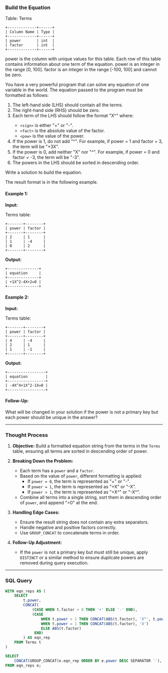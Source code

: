 ### Build the Equation

Table: Terms
```
+-------------+------+
| Column Name | Type |
+-------------+------+
| power       | int  |
| factor      | int  |
+-------------+------+
```
power is the column with unique values for this table.
Each row of this table contains information about one term of the equation.
power is an integer in the range [0, 100].
factor is an integer in the range [-100, 100] and cannot be zero.

You have a very powerful program that can solve any equation of one variable in the world. The equation passed to the program must be formatted as follows:

1. The left-hand side (LHS) should contain all the terms.
2. The right-hand side (RHS) should be zero.
3. Each term of the LHS should follow the format "<sign><fact>X^<pow>" where:
    - `<sign>` is either "+" or "-".
    - `<fact>` is the absolute value of the factor.
    - `<pow>` is the value of the power.
4. If the power is 1, do not add "^<pow>". For example, if power = 1 and factor = 3, the term will be "+3X".
5. If the power is 0, add neither "X" nor "^<pow>". For example, if power = 0 and factor = -3, the term will be "-3".
6. The powers in the LHS should be sorted in descending order.

Write a solution to build the equation.

The result format is in the following example.

#### Example 1:

**Input:** 

Terms table:
```
+-------+--------+
| power | factor |
+-------+--------+
| 2     | 1      |
| 1     | -4     |
| 0     | 2      |
+-------+--------+
```
**Output:** 
```
+--------------+
| equation     |
+--------------+
| +1X^2-4X+2=0 |
+--------------+
```
#### Example 2:

**Input:** 

Terms table:
```
+-------+--------+
| power | factor |
+-------+--------+
| 4     | -4     |
| 2     | 1      |
| 1     | -1     |
+-------+--------+
```
**Output:** 
```
+-----------------+
| equation        |
+-----------------+
| -4X^4+1X^2-1X=0 |
+-----------------+
```
#### Follow-Up:

What will be changed in your solution if the power is not a primary key but each power should be unique in the answer?

---

### Thought Process

1. **Objective:** Build a formatted equation string from the terms in the `Terms` table, ensuring all terms are sorted in descending order of power.

2. **Breaking Down the Problem:**
   - Each term has a `power` and a `factor`.
   - Based on the value of `power`, different formatting is applied:
     - If `power = 0`, the term is represented as "+<factor>" or "-<factor>".
     - If `power = 1`, the term is represented as "+<factor>X" or "-<factor>X".
     - If `power > 1`, the term is represented as "+<factor>X^<power>" or "-<factor>X^<power>".
   - Combine all terms into a single string, sort them in descending order of `power`, and append "=0" at the end.

3. **Handling Edge Cases:**
   - Ensure the result string does not contain any extra separators.
   - Handle negative and positive factors correctly.
   - Use `GROUP_CONCAT` to concatenate terms in order.

4. **Follow-Up Adjustment:**
   - If the `power` is not a primary key but must still be unique, apply `DISTINCT` or a similar method to ensure duplicate powers are removed during query execution.

---

### SQL Query

```sql
WITH eqn_reps AS (
    SELECT 
        t.power,
        CONCAT(
            (CASE WHEN t.factor > 0 THEN '+' ELSE '-' END),
            (CASE 
                WHEN t.power > 1 THEN CONCAT(ABS(t.factor), 'X^', t.power)
                WHEN t.power = 1 THEN CONCAT(ABS(t.factor), 'X')
                ELSE ABS(t.factor)
             END)
        ) AS eqn_rep
    FROM Terms t
)

SELECT 
    CONCAT(GROUP_CONCAT(e.eqn_rep ORDER BY e.power DESC SEPARATOR ''), '=0') AS equation
FROM eqn_reps e;

